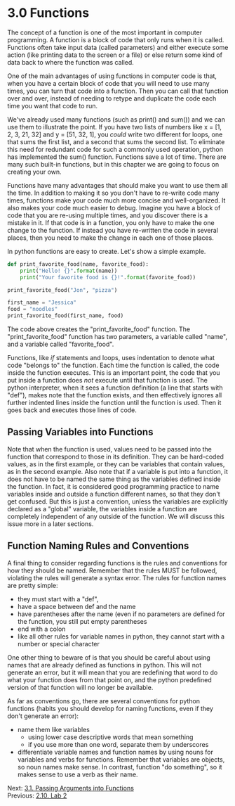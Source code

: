 # 3.0 Functions

The concept of a function is one of the most important in computer programming. A function is a block of code that 
only runs when it is called. Functions often take input data (called parameters) and either execute some action (like 
printing data to the screen or a file) or else return some kind of data back to where the function was called. 

One of the main advantages of using functions in computer code is that, when you have a certain block of code that you 
will need to use many times, you can turn that code into a function. Then you can call that function over and over, 
instead of needing to retype and duplicate the code each time you want that code to run. 

We've already used many functions (such as print() and sum()) and we can use them to illustrate the point. If you have 
two lists of numbers like x = [1, 2, 3, 21, 32] and y = [51, 32, 1], you *could* write two different for loops, one 
that sums the first list, and a second that sums the second list. To eliminate this need for redundant code for such a 
commonly used operation, python has implemented the sum() function. Functions save a lot of time. There are many such
built-in functions, but in this chapter we are going to focus on creating your own.

Functions have many advantages that should make you want to use them all the time. In addition to making it so you don't
have to re-write code many times, functions make your code much more concise and well-organized. It also makes your code 
much easier to debug. Imagine you have a block of code that you are re-using multiple times, and you discover there is a 
mistake in it. If that code is in a function, you only have to make the one change to the function. If instead you have 
re-written the code in several places, then you need to make the change in each one of those places.

In python functions are easy to create. Let's show a simple example.

```python
def print_favorite_food(name, favorite_food):
    print("Hello! {}".format(name))
    print("Your favorite food is {}!".format(favorite_food))

print_favorite_food("Jon", "pizza")

first_name = "Jessica"
food = "noodles"
print_favorite_food(first_name, food)
```

The code above creates the "print_favorite_food" function. The "print_favorite_food" function has two parameters, a 
variable called "name", and a variable called "favorite_food".

Functions, like *if* statements and loops, uses indentation to denote what code "belongs to" the function. Each time the 
function is called, the code inside the function executes. This is an important point, the code that you 
put inside a function does *not* execute until that function is used. The python interpreter, when it sees a function 
definition (a line that starts with "def"), makes note that the function exists, and then effectively ignores all 
further indented lines inside the function until the function is used. Then it goes back and executes those lines of 
code.

## Passing Variables into Functions

Note that when the function is used, values need to be passed into the function that correspond to those in its 
definition. They can be hard-coded values, as in the first example, or they can be variables that contain values, as in 
the second example. Also note that if a variable is put into a function, it does not have to be named the same thing as 
the variables defined inside the function. In fact, it is considered good programming practice to name variables inside 
and outside a function different names, so that they don't get confused. But this is just a convention, unless the 
variables are explicitly declared as a "global" variable, the variables inside a function are completely independent of 
any outside of the function. We will discuss this issue more in a later sections.

## Function Naming Rules and Conventions

A final thing to consider regarding functions is the rules and conventions for how they should be named. Remember that 
the rules MUST be followed, violating the rules will generate a syntax error. The rules for function names are pretty 
simple:
 - they must start with a "def", 
 - have a space between def and the name 
 - have parentheses after the name (even if no parameters are defined for the function, you still put empty parentheses
 - end with a colon
 - like all other rules for variable names in python, they cannot start with a number or special character

One other thing to beware of is that you should be careful about using names that are already defined as functions in 
python. This will not generate an error, but it will mean that you are redefining that word to do what your function 
does from that point on, and the python predefined version of that function will no longer be available.

As far as conventions go, there are several conventions for python functions (habits you should develop for naming 
functions, even if they don't generate an error): 
- name them like variables
  - using lower case descriptive words that mean something
  - if you use more than one word, separate them by underscores
- differentiate variable names and function names by using nouns for variables and verbs for functions. Remember that
variables are objects, so noun names make sense. In contrast, function "do something", so it makes sense to use a verb 
as their name.

Next: [3.1. Passing Arguments into Functions](3.1.%20Passing%20Arguments%20into%20Functions.md)<br>
Previous: [2.10. Lab 2](../CH02/2.10.%20Lab%202.md)
